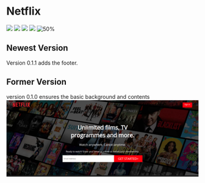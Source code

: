 # Netflix
![](https://img.shields.io/badge/language-css-red.svg)
![](https://img.shields.io/badge/language-html-blue.svg)
![](https://img.shields.io/badge/license-MIT-000000.svg)
![](https://img.shields.io/badge/github-v0.1.1-519dd9.svg)
![50%](https://progress-bar.dev/50)

## Newest Version
Version 0.1.1 adds the footer.



## Former Version
version 0.1.0 ensures the basic background and contents
![Bgd and icon](https://github.com/JIAQING-XIE/Netflix/blob/main/imgs/netflix_clone1.png)
